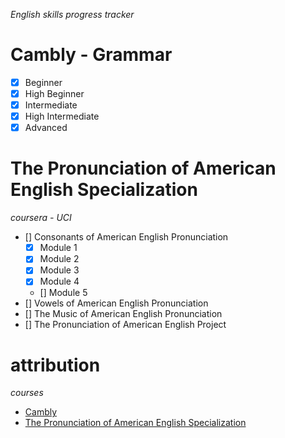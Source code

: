 *English skills progress tracker*

# Cambly - Grammar

- [x] Beginner
- [x] High Beginner
- [x] Intermediate
- [x] High Intermediate
- [x] Advanced

# The Pronunciation of American English Specialization

*coursera - UCI*

- [] Consonants of American English Pronunciation
    - [x] Module 1
    - [x] Module 2
    - [x] Module 3
    - [x] Module 4
    - [] Module 5
- [] Vowels of American English Pronunciation
- [] The Music of American English Pronunciation
- [] The Pronunciation of American English Project

# attribution

*courses*

- [Cambly](https://www.cambly.com)
- [The Pronunciation of American English Specialization](https://www.coursera.org/specializations/american-english-pronunciation)
